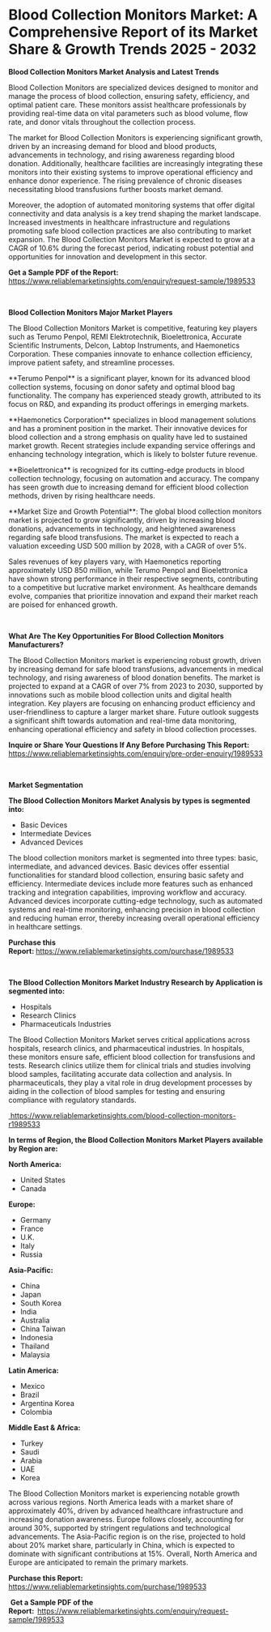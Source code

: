 <p><h1>Blood Collection Monitors Market: A Comprehensive Report of its Market Share & Growth Trends 2025 - 2032</h1></p><p><strong>Blood Collection Monitors Market Analysis and Latest Trends</strong></p>
<p><p>Blood Collection Monitors are specialized devices designed to monitor and manage the process of blood collection, ensuring safety, efficiency, and optimal patient care. These monitors assist healthcare professionals by providing real-time data on vital parameters such as blood volume, flow rate, and donor vitals throughout the collection process.</p><p>The market for Blood Collection Monitors is experiencing significant growth, driven by an increasing demand for blood and blood products, advancements in technology, and rising awareness regarding blood donation. Additionally, healthcare facilities are increasingly integrating these monitors into their existing systems to improve operational efficiency and enhance donor experience. The rising prevalence of chronic diseases necessitating blood transfusions further boosts market demand.</p><p>Moreover, the adoption of automated monitoring systems that offer digital connectivity and data analysis is a key trend shaping the market landscape. Increased investments in healthcare infrastructure and regulations promoting safe blood collection practices are also contributing to market expansion. The Blood Collection Monitors Market is expected to grow at a CAGR of 10.6% during the forecast period, indicating robust potential and opportunities for innovation and development in this sector.</p></p>
<p><strong>Get a Sample PDF of the Report:&nbsp;</strong> <a href="https://www.reliablemarketinsights.com/enquiry/request-sample/1989533?utm_campaign=3584&utm_medium=2&utm_source=Github&utm_content=ia&utm_term=14042025&utm_id=blood-collection-monitors">https://www.reliablemarketinsights.com/enquiry/request-sample/1989533</a></p>
<p>&nbsp;</p>
<p><strong>Blood Collection Monitors Major Market Players</strong></p>
<p><p>The Blood Collection Monitors Market is competitive, featuring key players such as Terumo Penpol, REMI Elektrotechnik, Bioelettronica, Accurate Scientific Instruments, Delcon, Labtop Instruments, and Haemonetics Corporation. These companies innovate to enhance collection efficiency, improve patient safety, and streamline processes.</p><p>**Terumo Penpol** is a significant player, known for its advanced blood collection systems, focusing on donor safety and optimal blood bag functionality. The company has experienced steady growth, attributed to its focus on R&D, and expanding its product offerings in emerging markets. </p><p>**Haemonetics Corporation** specializes in blood management solutions and has a prominent position in the market. Their innovative devices for blood collection and a strong emphasis on quality have led to sustained market growth. Recent strategies include expanding service offerings and enhancing technology integration, which is likely to bolster future revenue.</p><p>**Bioelettronica** is recognized for its cutting-edge products in blood collection technology, focusing on automation and accuracy. The company has seen growth due to increasing demand for efficient blood collection methods, driven by rising healthcare needs.</p><p>**Market Size and Growth Potential**: The global blood collection monitors market is projected to grow significantly, driven by increasing blood donations, advancements in technology, and heightened awareness regarding safe blood transfusions. The market is expected to reach a valuation exceeding USD 500 million by 2028, with a CAGR of over 5%.</p><p>Sales revenues of key players vary, with Haemonetics reporting approximately USD 850 million, while Terumo Penpol and Bioelettronica have shown strong performance in their respective segments, contributing to a competitive but lucrative market environment. As healthcare demands evolve, companies that prioritize innovation and expand their market reach are poised for enhanced growth.</p></p>
<p>&nbsp;</p>
<p><strong>What Are The Key Opportunities For Blood Collection Monitors Manufacturers?</strong></p>
<p><p>The Blood Collection Monitors market is experiencing robust growth, driven by increasing demand for safe blood transfusions, advancements in medical technology, and rising awareness of blood donation benefits. The market is projected to expand at a CAGR of over 7% from 2023 to 2030, supported by innovations such as mobile blood collection units and digital health integration. Key players are focusing on enhancing product efficiency and user-friendliness to capture a larger market share. Future outlook suggests a significant shift towards automation and real-time data monitoring, enhancing operational efficiency and safety in blood collection processes.</p></p>
<p><strong>Inquire or Share Your Questions If Any Before Purchasing This Report:</strong> <a href="https://www.reliablemarketinsights.com/enquiry/pre-order-enquiry/1989533?utm_campaign=3584&utm_medium=2&utm_source=Github&utm_content=ia&utm_term=14042025&utm_id=blood-collection-monitors">https://www.reliablemarketinsights.com/enquiry/pre-order-enquiry/1989533</a></p>
<p>&nbsp;</p>
<p><strong>Market Segmentation</strong></p>
<p><strong>The Blood Collection Monitors Market Analysis by types is segmented into:</strong></p>
<p><ul><li>Basic Devices</li><li>Intermediate Devices</li><li>Advanced Devices</li></ul></p>
<p><p>The blood collection monitors market is segmented into three types: basic, intermediate, and advanced devices. Basic devices offer essential functionalities for standard blood collection, ensuring basic safety and efficiency. Intermediate devices include more features such as enhanced tracking and integration capabilities, improving workflow and accuracy. Advanced devices incorporate cutting-edge technology, such as automated systems and real-time monitoring, enhancing precision in blood collection and reducing human error, thereby increasing overall operational efficiency in healthcare settings.</p></p>
<p><strong>Purchase this Report:&nbsp;</strong><a href="https://www.reliablemarketinsights.com/purchase/1989533?utm_campaign=3584&utm_medium=2&utm_source=Github&utm_content=ia&utm_term=14042025&utm_id=blood-collection-monitors">https://www.reliablemarketinsights.com/purchase/1989533</a></p>
<p>&nbsp;</p>
<p><strong>The Blood Collection Monitors Market Industry Research by Application is segmented into:</strong></p>
<p><ul><li>Hospitals</li><li>Research Clinics</li><li>Pharmaceuticals Industries</li></ul></p>
<p><p>The Blood Collection Monitors Market serves critical applications across hospitals, research clinics, and pharmaceutical industries. In hospitals, these monitors ensure safe, efficient blood collection for transfusions and tests. Research clinics utilize them for clinical trials and studies involving blood samples, facilitating accurate data collection and analysis. In pharmaceuticals, they play a vital role in drug development processes by aiding in the collection of blood samples for testing and ensuring compliance with regulatory standards.</p></p>
<p><a href="https://www.reliablemarketinsights.com/blood-collection-monitors-r1989533?utm_campaign=3584&utm_medium=2&utm_source=Github&utm_content=ia&utm_term=14042025&utm_id=blood-collection-monitors">&nbsp;https://www.reliablemarketinsights.com/blood-collection-monitors-r1989533</a></p>
<p><strong>In terms of Region, the Blood Collection Monitors Market Players available by Region are:</strong></p>
<p>
    <p> <strong> North America: </strong>
        <ul>
            <li>United States</li>
            <li>Canada</li>
        </ul>
        </p> 
    <p> <strong> Europe: </strong>
        <ul>
            <li>Germany</li>
            <li>France</li>
            <li>U.K.</li>
            <li>Italy</li>
            <li>Russia</li>
        </ul>
        </p> 
    <p> <strong> Asia-Pacific: </strong>
        <ul>
            <li>China</li>
            <li>Japan</li>
            <li>South Korea</li>
            <li>India</li>
            <li>Australia</li>
            <li>China Taiwan</li>
            <li>Indonesia</li>
            <li>Thailand</li>
            <li>Malaysia</li>
        </ul>
        </p> 
    <p> <strong> Latin America: </strong>
        <ul>
            <li>Mexico</li>
            <li>Brazil</li>
            <li>Argentina Korea</li>
            <li>Colombia</li>
        </ul>
        </p> 
    <p> <strong> Middle East & Africa: </strong>
        <ul>
            <li>Turkey</li>
            <li>Saudi</li>
            <li>Arabia</li>
            <li>UAE</li>
            <li>Korea</li>
        </ul>
    </p>
    </p>
<p><p>The Blood Collection Monitors market is experiencing notable growth across various regions. North America leads with a market share of approximately 40%, driven by advanced healthcare infrastructure and increasing donation awareness. Europe follows closely, accounting for around 30%, supported by stringent regulations and technological advancements. The Asia-Pacific region is on the rise, projected to hold about 20% market share, particularly in China, which is expected to dominate with significant contributions at 15%. Overall, North America and Europe are anticipated to remain the primary markets.</p></p>
<p><strong>Purchase this Report: </strong><a href="https://www.reliablemarketinsights.com/purchase/1989533?utm_campaign=3584&utm_medium=2&utm_source=Github&utm_content=ia&utm_term=14042025&utm_id=blood-collection-monitors">https://www.reliablemarketinsights.com/purchase/1989533</a></p>
<p>&nbsp;<strong>Get a Sample PDF of the Report:&nbsp;&nbsp;</strong><a href="https://www.reliablemarketinsights.com/enquiry/request-sample/1989533?utm_campaign=3584&utm_medium=2&utm_source=Github&utm_content=ia&utm_term=14042025&utm_id=blood-collection-monitors">https://www.reliablemarketinsights.com/enquiry/request-sample/1989533</a></p>
<p><strong></strong></p>
<p><p></p><p></p><p></p></p>